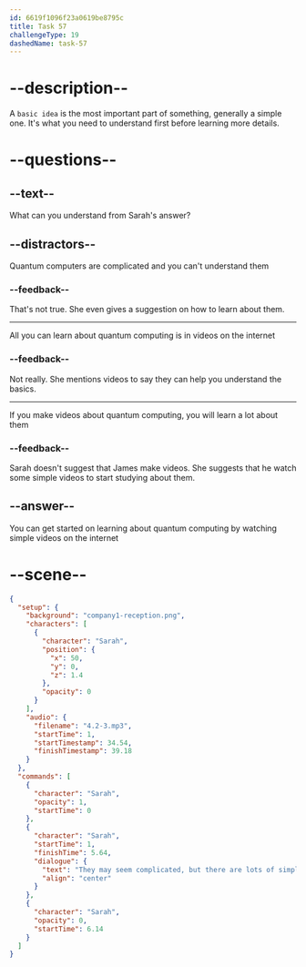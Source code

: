 ```yaml
---
id: 6619f1096f23a0619be8795c
title: Task 57
challengeType: 19
dashedName: task-57
---
```


<!-- (Audio) Sarah: They may seem complicated, but there are lots of simple videos that can help you understand the basic ideas. -->

# --description--

A `basic idea` is the most important part of something, generally a simple one. It's what you need to understand first before learning more details.

# --questions--

## --text--

What can you understand from Sarah's answer?

## --distractors--

Quantum computers are complicated and you can't understand them

### --feedback--

That's not true. She even gives a suggestion on how to learn about them.

---

All you can learn about quantum computing is in videos on the internet

### --feedback--

Not really. She mentions videos to say they can help you understand the basics.

---

If you make videos about quantum computing, you will learn a lot about them

### --feedback--

Sarah doesn't suggest that James make videos. She suggests that he watch some simple videos to start studying about them.

## --answer--

You can get started on learning about quantum computing by watching simple videos on the internet

# --scene--

```json
{
  "setup": {
    "background": "company1-reception.png",
    "characters": [
      {
        "character": "Sarah",
        "position": {
          "x": 50,
          "y": 0,
          "z": 1.4
        },
        "opacity": 0
      }
    ],
    "audio": {
      "filename": "4.2-3.mp3",
      "startTime": 1,
      "startTimestamp": 34.54,
      "finishTimestamp": 39.18
    }
  },
  "commands": [
    {
      "character": "Sarah",
      "opacity": 1,
      "startTime": 0
    },
    {
      "character": "Sarah",
      "startTime": 1,
      "finishTime": 5.64,
      "dialogue": {
        "text": "They may seem complicated, but there are lots of simple videos that can help you understand the basic ideas.",
        "align": "center"
      }
    },
    {
      "character": "Sarah",
      "opacity": 0,
      "startTime": 6.14
    }
  ]
}
```

